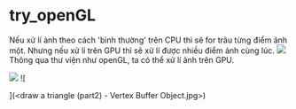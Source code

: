 # try_openGL
 
 Nếu xử lí ảnh theo cách 'bình thường' trên CPU thì sẽ for trâu từng điểm ảnh một.
 Nhưng nếu xử lí trên GPU thì sẽ xử lí được nhiều điểm ảnh cùng lúc.
![
](1112_cpu-va-gpu-1.jpg)
Thông qua thư viện như openGL, ta có thể xử lí ảnh trên GPU.

![ 
](<Draw a Triangle (p1).jpg>)
![
    
](<draw a triangle (part2) - Vertex Buffer Object.jpg>)
